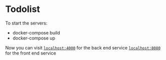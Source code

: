 # Todolist

To start the servers:

  * docker-compose build
  * docker-compose up

Now you can visit [`localhost:4000`](http://localhost:4000) for the back end service
                  [`localhost:8080`](http://localhost:8080) for the front end service




